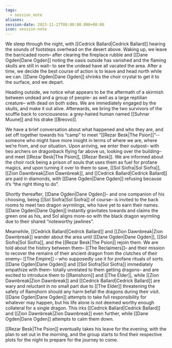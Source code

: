 ```yaml
---
tags:
  - session_note
aliases: 
session-date: 2023-11-27T00:00:00.000+00:00
icon: session-note
---
```


We sleep through the night, with [[Cedrick Ballard|Cedrick Ballard]] hearing the sounds of footsteps overhead on the desert above. Waking up, we leave the barricaded room– after clearing the fireplace rubble and [[Dane Ogden|Dane Ogden]] noting the oasis outside has vanished and the flaming skulls are still in wait– to see the undead have all vacated the area. After a time, we decide the best course of action is to leave and head north while we can. [[Dane Ogden|Dane Ogden]] shrinks the choir crystal to get it to the surface, and we depart.

Heading outside, we notice what appears to be the aftermath of a skirmish between undead and a group of people– as well as a large reptilian creature– with dead on both sides. We are immediately engaged by the skulls, and make it out alive. Afterwards, we bring the two survivors of the scuffle back to conciousness: a grey-haired human named [[Suhnar Muune]] and his drake [[Breovo]]. 

We have a brief conversation about what happened and who they are, and set off together towards his “camp” to meet “[[Rezar Besk|The Psion]]”-- someone who might have more insight in terms of where we are, where we’re from, and our situation. Upon arriving, we enter their outpost– with two archers on dragonback flying far above us, looking over the building– and meet [[Rezar Besk|The Psion]], [[Rezar Besk]]. We are informed about the choir rock being a prison of souls that uses them as fuel for profane magics, and upon turning it over to them to save, [[Sol Siofra|Sol Siofra]], [[Zion Dawnbreak|Zion Dawnbreak]], and [[Cedrick Ballard|Cedrick Ballard]] are paid in diamonds, with [[Dane Ogden|Dane Ogden]] refusing because it’s “the right thing to do”.

Shortly thereafter, [[Dane Ogden|Dane Ogden]]– and one companion of his choosing, being [[Sol Siofra|Sol Siofra]] of course– is invited to the back rooms to meet two dragon wyrmlings, who have yet to earn their names. [[Dane Ogden|Dane Ogden]] instantly gravitates towards and claims the green one as his, and Sol aligns more-so with the black dragon wyrmling due to their shared “noteworthy jawlines”.

Meanwhile, [[Cedrick Ballard|Cedrick Ballard]] and [[Zion Dawnbreak|Zion Dawnbreak]] wander about the area until [[Dane Ogden|Dane Ogden]], [[Sol Siofra|Sol Siofra]], and the [[Rezar Besk|The Psion]] rejoin them. We are told about the history between them– [[The Reclaimers]]– and their mission to recover the remains of their ancient dragon from the clutches of their enemy– [[The Empire]] – who supposedly use it for profane rituals of sorts. [[Dane Ogden|Dane Ogden]] and [[Sol Siofra|Sol Siofra]] immediately empathize with them– totally unrelated to them getting dragons– and are excited to introduce them to [[Ramshorn]] and [[The Elder]], while [[Zion Dawnbreak|Zion Dawnbreak]] and [[Cedrick Ballard|Cedrick Ballard]] are wary and reluctant in no small part due to [[The Elder]] threatening the safety of Ramshorn should any harm befall the dragons during their visit. [[Dane Ogden|Dane Ogden]] attempts to take full responsibility for whatever may happen, but his life alone is not deemed worthy enough collateral for a single dragon. This irks [[Cedrick Ballard|Cedrick Ballard]] and [[Zion Dawnbreak|Zion Dawnbreak]] even further, while [[Dane Ogden|Dane Ogden]] attempts to calm them down.

[[Rezar Besk|The Psion]] eventually takes his leave for the evening, with the plan to set out in the morning, and the group starts to find their respective plots for the night to prepare for the journey to come.